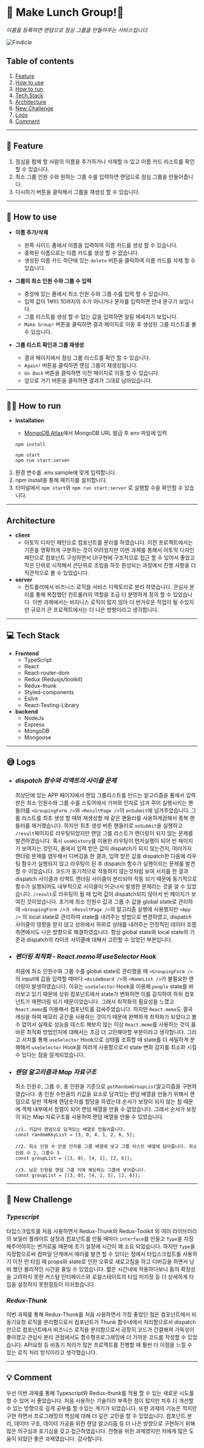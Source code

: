 # 🍚 Make Lunch Group!🍚
*이름을 등록하면 랜덤으로 점심 그룹을 만들어주는 서비스입니다*

![Findicle](/readme-assets/random-lunch-grouping.gif)

## Table of contents
1. [Feature](#feature)
2. [How to use](#how-to-use)
3. [How to run](#how-to-run)
4. [Tech Stack](#tech-stack)
5. [Architecture](#architecture)
6. [New Challenge](#new-challenge)
7. [Logs](#logs)
8. [Comment](#comment)
---
## 📌 Feature
1. 점심을 함께 할 사람의 이름을 추가하거나 삭제할 수 있고 이름 카드 리스트를 확인 할 수 있습니다.
2. 최소 그룹 인원 수와 원하는 그룹 수를 입력하면 랜덤으로 점심 그룹을 만들어줍니다.
3. 다시하기 버튼을 클릭해서 그룹을 재생성 할 수 있습니다.
---
## 🎯 How to use
- **이름 추가/삭제**
  - 왼쪽 사이드 폼에서 이름을 입력하여 이름 카드를 생성 할 수 있습니다.
  - 중복된 이름으로는 이름 카드를 생성 할 수 없습니다.
  - 생성된 이름 카드 하단에 있는 `delete` 버튼을 클릭하여 이름 카드를 삭제 할 수 있습니다.

- **그룹의 최소 인원 수와 그룹 수 입력**
  - 중앙에 있는 폼에서 최소 인원 수와 그룹 수를 입력 할 수 있습니다.
  - 입력 값이 1부터 10까지의 수가 아니거나 문자를 입력하면 안내 문구가 보입니다.
  - 그룹 리스트를 생성 할 수 없는 값을 입력하면 알림 메세지가 보입니다.
  - `Make Group!` 버튼을 클릭하면 결과 페이지로 이동 후 생성된 그룹 리스트를 볼 수 있습니다.

- **그룹 리스트 확인과 그룹 재생성**
  - 결과 페이지에서 점심 그룹 리스트를 확인 할 수 있습니다.
  - `Again!` 버튼을 클릭하면 랜덤 그룹이 재생성됩니다.
  - `Go Back` 버튼을 클릭하면 이전 페이지로 이동 할 수 있습니다.
  - 앞으로 가기 버튼을 클릭하면 결과가 그대로 남아있습니다.
---
## 🏃‍♀️ How to run
- **Installation**

  - [MongoDB Atlas](https://www.mongodb.com/cloud/atlas)에서 MongoDB URL 발급 후 env 파일에 입력

  ```
  npm install

  npm start
  npm run start:server
  ```
1. 환경 변수를 .env.sample에 맞게 입력합니다.
2. npm install을 통해 패키지를 설치합니다.
3. 터미널에서 `npm start`와 `npm run start:server` 로 실행할 수을 확인할 수 있습니다.
---
##  Architecture
- **client**
  - 아토믹 디자인 패턴으로 컴포넌트를 분리를 하였습니다. 이전 프로젝트에서는 기준을 명확하게 구분하는 것이 어려웠지만 이번 과제를 통해서 아토믹 디자인 패턴으로 컴포넌트 구성하면서 UI구현에 구조적으로 접근 할 수 있어서 좋았고 작은 단위로 시작해서 큰단위로 조립을 하듯 완성되는 과정에서 진행 사항을 더 직관적으로 볼 수 있었습니다.
- **server**
  - 컨트롤러에서 비즈니스 로직을 서비스 디렉토리로 분리 하였습니다. 관심사 분리를 통해 복잡했던 컨트롤러의 역할을 조금 더 분명하게 정의 할 수 있었습니다. 이번 과제에서는 비지니스 로직이 많지 않아 더 번거로운 작업이 될 수있지만 규모가 큰 프로젝트에서는 더 나은 방향이라고 생각합니다.
---
## 💻 Tech Stack
- **Frontend**
   - TypeScript
   - React
   - React-router-dom
   - Redux (Reduxjs/toolkit)
   - Redux-thunk
   - Styled-components
   - Eslint
   - React-Testing-Library
- **backend**
   - NodeJs
   - Express
   - MongoDB
   - Mongoose
---
## 😅 Logs
- ### *dispatch 함수와 리액트의 사이클 문제*
  최상단에 있는 APP 페이지에서 랜덤 그룹리스트를 만드는 알고리즘을 폼에서 입력 받은 최소 인원수와 그룹 수를 스토어에서 가져와 인자로 넘겨 주어 실행시키는 핸들러를 `<GroupingForm />`와 `<ResultPage />`의 `onSubmit`에 넘겨주었습니다. 그룹 리스트를 최초 생성 할 때와 재생성할 때 같은 핸들러를 사용하게끔해서 중복 핸들러를 제거했습니다. 하지만 최초 생성 버튼 핸들러로 `onSubmit`을 실행하고 `/result`페이지로 라우팅되었지만 랜덤 그룹 리스트가 랜더링이 되지 않는 문제를 발견하였습니다. 혹시 `useHistory`를 이용한 라우팅이 먼저실행이 되어 빈 페이지가 보여지는 것인지, 폼에서 입력 받은 값이 dispatch가 되지 않는건지, 여러가지 랜더링 문제를 염두해서 디버깅을 한 결과, 입력 받은 값을 dispatch한 다음에 라우팅 함수가 실행되지 않고 라우팅이 된 후 dispatch 함수가 실행이되는 문제를 발견 할 수 이었습니다.
  코드가 동기적으로 작동하지 않는것처럼 보여 서치를 한 결과 dispatch 사이클과 리액트 랜더링 사이클이 분리되어 작동 되기 때문에 동기적으로 함수가 실행되어도 내부적으로 사이클이 어긋나서 발생한 문제라는 것을 알 수 있었습니다. `/result`로 라우팅이 될 때 입력 값이 dispatch되지 않아서 빈 페이지가 보여진 것이었습니다.
  초기에 최소 인원수 값과 그룹 수 값을 global state로 관리하여 `<GroupingForm />과 <ResultPage />`의 알고리즘 실행에 사용했지만 `<App />` 의 local state로 관리하여 state를 내려주는 방법으로 변경하였고, dispatch 사이클의 영향을 받지 않고 상위에서 하위로 상태를 내려주는 안정적인 데이터 흐름 측면에서도 나은 방향으로 해결하였습니다.
  항상 global state와 local state의 기준과 dispatch의 라이프 사이클에 대해서 고민할 수 있었던 부분입니다.

- ### *랜더링 최적화 - React.memo와 useSelector Hook*
  처음에 최소 인원수와 그룹 수를 global state로 관리했을 때 `<GroupingForm />`의 input에 값을 입력할 때마다 `<AsideBoard />`와 `<NameList />`가 불필요한 랜더링이 발생하였습니다. 이유는 `useSelector` Hook을 이용해 `people` state를 바라보고 있기 때문에 상위 컴포넌트에서 state가 변화하면 이를 감지하여 하위 컴포넌트가 재랜더링 되기 때문이었습니다. 그래서 최적화의 필요성을 느꼈고 `React.memo`를 이용해서 컴포넌트를 감싸주었습니다. 하지만 `React.memo`도 결국 캐싱을 하여 메모리 공간을 사용하는 것이기 때문에 완벽하게 최적화가 되었다고 볼수 없어서 실제로 성능을 테스트 해보지 않는 이상 `React.memo`를 사용하는 것이 옳바른 최적화 방법인지에 대해서는 조금 더 고민해야할 부분이라고 생각합니다. 그리고 서치를 통해 `useSelector` Hook으로 상태를 조회할 때 state를 더 세밀하게 분해해서 `useSelector` Hook을 여러개 사용함으로서 state 변화 감지를 최소화 시킬 수 있다는 점을 알게되었습니다.

- ### *랜덤 알고리즘과 Map 자료구조*
  최소 인원수, 그룹 수, 총 인원을 기준으로 `getRandomGroupList`알고리즘을 구현하였습니다. 총 인원 수만큼의 키값을 요소로 담겨있는 랜덤 배열을 만들기 위해서 랜덤으로 일반 객체에 랜덤숫자를 할당을 하였는데 순서가 보장이 되지 않는 점 때문에 객체 내부에서 정렬이 되어 랜덤 배열을 만들 수 없었습니다. 그래서 순서가 보장이 되는 Map 자료구조를 사용하여 랜덤 배열을 만들 수 있었습니다.
  ```
  //1. 키값이 랜덤으로 담겨있는 배열로 만들어줍니다.
  const randomKeyList = [3, 0, 4, 1, 2, 6, 5];

  //2. 최소 인원 수 만큼 인자를 그룹 배열에 넣고 그룹 리스트 배열에 담아줍니다. 최소인원 수 2, 그룹수 3
  const groupList = [[3, 0], [4, 1], [2, 6]];

  //3. 남은 인원을 랜덤 그룹 키에 해당하는 그룹에 넣어줍니다.
  const groupList = [[3, 0], [4, 1, 5], [2, 6]];
  ```
---
## 🏹 New Challenge
### *Typescript*
타입스크립트를 처음 사용하면서 Redux-Thunk와 Redux-Toolkit 외 여러 라이브러리의 보일러 플레이트 설정과 컴포넌트를 만들 때마다  `interface`를 만들고 `Type`을 지정 해주어야히는 번거로움 때문에 초기 설정에 시간이 꽤 소요 되었습니다. 하지만 `Type`을 지정함으로써 컴파일 단계에서 에러를 발견 할 수 있다는 점에서  타입스크립트를 사용하기 이전 런 타임 때 props와 state로 인한 오류로 새로고침을 하고 디버깅을 하면서 낭비 했던 물리적인 시간을 줄일 수 있었습니다. 짧은 시간내에 적용하다보니 돔의 확장성을 고려하지 못한 커스텀 인터페이스와 로컬스테이트의 타입 미지정 등 더 상세하게 타입을 설정하지 못한점등이 아쉬웠습니다.

### *Redux-Thunk*
이번 과제를 통해 Redux-Thunk를 처음 사용하면서 가장 좋았던 점은 컴포넌트에서 비동기요청 로직을 분리함으로서 컴포넌트가 Thunk 함수내에서 처리함으로서 dispatch만으로 컴포넌트에서 비즈니스 로직을 분리함으로서 굉장히 코드가 간결해져 가독성이 좋아졌고 관심사 분리 관점에서도 함수형프로그래밍에 더 가까운 코드를 작성할 수 있었습니다. API요청 등 비동기 처리가 많은 프로젝트를 진행할 때 훨씬 더 이점을 느낄 수 있는 로직 처리 방식이라고 생각했습니다.

---
## 💡 Comment
우선 이번 과제를 통해 Typescript와 Redux-thunk를 적용 할 수 있는 새로운 시도를 할 수 있어 서 좋았습니다. 처음 사용하는 기술이라 부족한 점이 많지만 차후 더 개선할 수 있는 방향으로 깊게 공부를 할 수있는 계기가 되었습니다. 또한 과제의 기능은 적지만 구현 하면서 프로그래밍의 핵심에 대해 더 깊은 고민을 할 수 있었습니다. 컴포넌트 분리, 데이터 구조, 데이터 가공을 위한 랜덤 알고리즘 등 더 나은 방향으로 구현하기 위해 많은 의구심과 호기심을 갖고 접근하였습니다. 전형을 위한 과제였지만 저에게 많은 도움이 되었던 좋은 과제였습니다. 감사합니다.
